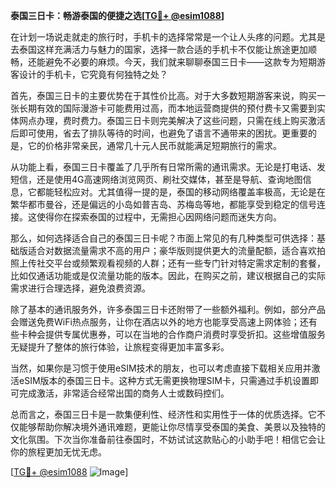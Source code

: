**泰国三日卡：畅游泰国的便捷之选[[TG💪+ @esim1088](https://t.me/s/esim1088)]**

在计划一场说走就走的旅行时，手机卡的选择常常是一个让人头疼的问题。尤其是去泰国这样充满活力与魅力的国家，选择一款合适的手机卡不仅能让旅途更加顺畅，还能避免不必要的麻烦。今天，我们就来聊聊泰国三日卡——这款专为短期游客设计的手机卡，它究竟有何独特之处？

首先，泰国三日卡的主要优势在于其性价比高。对于大多数短期游客来说，购买一张长期有效的国际漫游卡可能费用过高，而本地运营商提供的预付费卡又需要到实体网点办理，费时费力。泰国三日卡则完美解决了这些问题，只需在线上购买激活后即可使用，省去了排队等待的时间，也避免了语言不通带来的困扰。更重要的是，它的价格非常亲民，通常几十元人民币就能满足短期旅行的需求。

从功能上看，泰国三日卡覆盖了几乎所有日常所需的通讯需求。无论是打电话、发短信，还是使用4G高速网络浏览网页、刷社交媒体，甚至是导航、查询地图信息，它都能轻松应对。尤其值得一提的是，泰国的移动网络覆盖率极高，无论是在繁华都市曼谷，还是偏远的小岛如普吉岛、苏梅岛等地，都能享受到稳定的信号连接。这使得你在探索泰国的过程中，无需担心因网络问题而迷失方向。

那么，如何选择适合自己的泰国三日卡呢？市面上常见的有几种类型可供选择：基础版适合对数据流量需求不高的用户；豪华版则提供更大的流量配额，适合喜欢拍照上传社交平台或频繁观看视频的人群；还有一些专门针对特定需求定制的套餐，比如仅通话功能或是仅流量功能的版本。因此，在购买之前，建议根据自己的实际需求进行合理选择，避免浪费资源。

除了基本的通讯服务外，许多泰国三日卡还附带了一些额外福利。例如，部分产品会赠送免费WiFi热点服务，让你在酒店以外的地方也能享受高速上网体验；还有些卡种会提供专属优惠券，可以在当地的合作商户消费时享受折扣。这些增值服务无疑提升了整体的旅行体验，让旅程变得更加丰富多彩。

当然，如果你是习惯于使用eSIM技术的朋友，也可以考虑直接下载相关应用并激活eSIM版本的泰国三日卡。这种方式无需更换物理SIM卡，只需通过手机设置即可完成激活，非常适合经常出国的商务人士或数码控们。

总而言之，泰国三日卡是一款集便利性、经济性和实用性于一体的优质选择。它不仅能够帮助你解决境外通讯难题，更能让你尽情享受泰国的美食、美景以及独特的文化氛围。下次当你准备前往泰国时，不妨试试这款贴心的小助手吧！相信它会让你的旅程更加无忧无虑。

[[TG💪+ @esim1088](https://t.me/s/esim1088) ![Image](https://i.postimg.cc/4NQfJmqS/Snipaste-2025-05-13-00-14-12.png)]